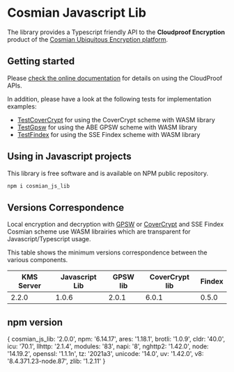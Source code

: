 # Cosmian Javascript Lib

The library provides a Typescript friendly API to the **Cloudproof Encryption** product of the [Cosmian Ubiquitous Encryption platform](https://cosmian.com).


## Getting started


Please [check the online documentation](https://docs.cosmian.com/cloudproof_encryption/use_cases_benefits/) for details on using the CloudProof APIs.


In addition, please have a look at the following tests for implementation examples:

 - [TestCoverCrypt](./tests/crypto/abe/cover_crypt/all.test.ts) for using the CoverCrypt scheme with WASM library
 - [TestGpsw](./tests/crypto/abe/gpsw/all.test.ts) for using the ABE GPSW scheme with WASM library
 - [TestFindex](./tests/interface/findex/upsert_search.test.ts) for using the SSE Findex scheme with WASM library


## Using in Javascript projects

This library is free software and is available on NPM public repository.

```bash
npm i cosmian_js_lib
```

## Versions Correspondence

Local encryption and decryption with [GPSW](https://github.com/Cosmian/abe_gpsw) or [CoverCrypt](https://github.com/Cosmian/cover_crypt) and SSE Findex Cosmian scheme use WASM librairies which are transparent for Javascript/Typescript usage.

This table shows the minimum versions correspondence between the various components.

KMS Server | Javascript Lib | GPSW lib | CoverCrypt lib | Findex
-----------|----------------|----------|----------------|-------
2.2.0      | 1.0.6          | 2.0.1    | 6.0.1          | 0.5.0


## npm version

{
  cosmian_js_lib: '2.0.0',
  npm: '6.14.17',
  ares: '1.18.1',
  brotli: '1.0.9',
  cldr: '40.0',
  icu: '70.1',
  llhttp: '2.1.4',
  modules: '83',
  napi: '8',
  nghttp2: '1.42.0',
  node: '14.19.2',
  openssl: '1.1.1n',
  tz: '2021a3',
  unicode: '14.0',
  uv: '1.42.0',
  v8: '8.4.371.23-node.87',
  zlib: '1.2.11'
}

